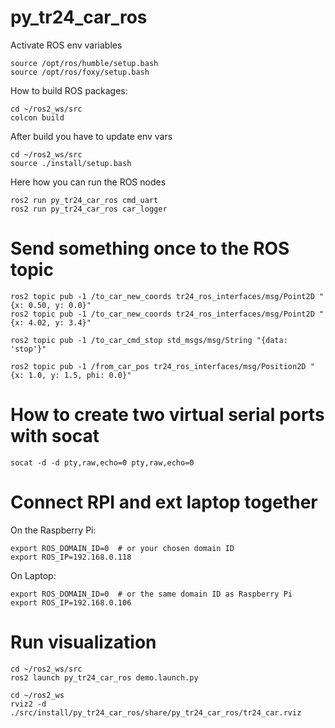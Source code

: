 # py_tr24_car_ros

Activate ROS env variables
```
source /opt/ros/humble/setup.bash
source /opt/ros/foxy/setup.bash
```

How to build ROS packages:
```
cd ~/ros2_ws/src
colcon build
```

After build you have to update env vars
```
cd ~/ros2_ws/src
source ./install/setup.bash 
```

Here how you can run the ROS nodes
```
ros2 run py_tr24_car_ros cmd_uart
ros2 run py_tr24_car_ros car_logger
```

# Send something once to the ROS topic
```
ros2 topic pub -1 /to_car_new_coords tr24_ros_interfaces/msg/Point2D "{x: 0.50, y: 0.0}"
ros2 topic pub -1 /to_car_new_coords tr24_ros_interfaces/msg/Point2D "{x: 4.02, y: 3.4}"
```

```
ros2 topic pub -1 /to_car_cmd_stop std_msgs/msg/String "{data: 'stop'}"
```

```
ros2 topic pub -1 /from_car_pos tr24_ros_interfaces/msg/Position2D "{x: 1.0, y: 1.5, phi: 0.0}"
```

# How to create two virtual serial ports with socat
```
socat -d -d pty,raw,echo=0 pty,raw,echo=0
```


# Connect RPI and ext laptop together

On the Raspberry Pi:
```
export ROS_DOMAIN_ID=0  # or your chosen domain ID
export ROS_IP=192.168.0.118
```

On Laptop:
```
export ROS_DOMAIN_ID=0  # or the same domain ID as Raspberry Pi
export ROS_IP=192.168.0.106
```

# Run visualization
```
cd ~/ros2_ws/src
ros2 launch py_tr24_car_ros demo.launch.py
```

```
cd ~/ros2_ws
rviz2 -d ./src/install/py_tr24_car_ros/share/py_tr24_car_ros/tr24_car.rviz 
```
